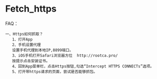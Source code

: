 # Fetch_https

FAQ：

    一、Https如何抓取？
       1、打开App
       2、手机设置代理
       设置手机代理到本地IP,8899端口。
       3、iOS手机打开Safari浏览器方位  http://rootca.pro/
       按提示点击安装证书。
       4、回到App菜单栏，点击Https按钮,勾选“Intercept HTTPS CONNECTs”选项。
       5、打开带https请求的页面，尝试是否能够抓包。
